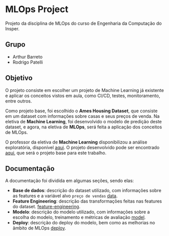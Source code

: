 # MLOps Project

Projeto da disciplina de MLOps do curso de Engenharia da Computação do Insper.

## Grupo

- Arthur Barreto
- Rodrigo Patelli

## Objetivo

O projeto consiste em escolher um projeto de Machine Learning já existente e aplicar os conceitos vistos em aula, como CI/CD, testes, monitoramento, entre outros.

Como projeto base, foi escolhido o **Ames Housing Dataset**, que consiste em um dataset com informações sobre casas e seus preços de venda. Na eletiva de **Machine Learning**, foi desenvolvido o modelo de predição deste dataset, e agora, na eletiva de **MLOps**, será feita a aplicação dos conceitos de MLOps.

O professor da eletiva de **Machine Learning** disponibilizou a análise exploratória, disponível [aqui](https://github.com/FabioAyresInsper/ames). O projeto desenvolvido pode ser encontrado [aqui](https://github.com/AntonioAEMartins/projeto1-ml-ames.git), que será o projeto base para este trabalho.

## Documentação

A documentação foi dividida em algumas seções, sendo elas:

- **Base de dados**: descrição do dataset utilizado, com informações sobre as features e a variável alvo `preço de vendas` [data](data.md).
- **Feature Engineering**: descrição das transformações feitas nas features do dataset. [feature-engineering](engineering.md).
- **Modelo**: descrição do modelo utilizado, com informações sobre a escolha do modelo, treinamento e métricas de avaliação [model](model.md).
- **Deploy**: descrição do deploy do modelo, bem como as melhorias no âmbito de MLOps [deploy](deploy.md).
